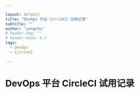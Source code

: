 ```yaml
---

layout: default
title: "DevOps 平台 CircleCI 试用记录"
subtitle: ""
author: "yangchw"
# header-img: ""
# header-mask: 0.5
tags:
  - DevOps
  - CircleCI

---
```



# DevOps 平台 CircleCI 试用记录
